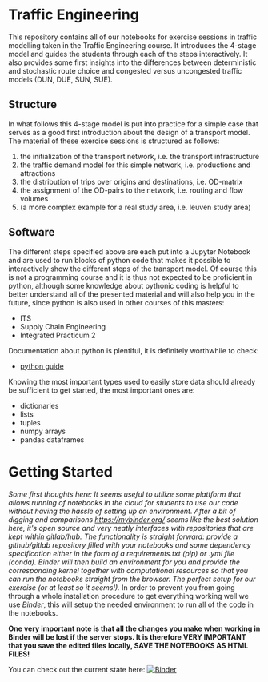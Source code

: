 
# Traffic Engineering
This repository contains all of our notebooks for exercise sessions in traffic modelling taken in the Traffic Engineering course. It introduces the 4-stage model and guides the students through each of the steps interactively. It also provides some first insights into the differences between deterministic and stochastic route choice and congested versus uncongested traffic models (DUN, DUE, SUN, SUE).
## Structure
In what follows this 4-stage model is put into practice for a simple case that serves as a good first introduction about the design of a transport model. The material of these exercise sessions is structured as follows:

1. the initialization of the transport network, i.e. the transport infrastructure
2. the traffic demand model for this simple network, i.e. productions and attractions
3. the distribution of trips over origins and destinations, i.e. OD-matrix
4. the assignment of the OD-pairs to the network, i.e. routing and flow volumes
5. (a more complex example for a real study area, i.e. leuven study area)

## Software
The different steps specified above are each put into a Jupyter Notebook and are used to run blocks of python code that makes it possible to interactively show the different steps of the transport model. Of course this is not a programming course and it is thus not expected to be proficient in python, although some knowledge about pythonic coding is helpful to better understand all of the presented material and will also help you in the future, since python is also used in other courses of this masters:
- ITS
- Supply Chain Engineering
- Integrated Practicum 2

Documentation about python is plentiful, it is definitely worthwhile to check:

- [python guide](https://wiki.python.org/moin/BeginnersGuide/Programmers)

Knowing the most important types used to easily store data should already be sufficient to get started, the most important ones are:

- dictionaries
- lists
- tuples
- numpy arrays
- pandas dataframes

# Getting Started
*Some first thoughts here: It seems useful to utilize some plattform that allows running of notebooks in the cloud for students to use our code without having the hassle of setting up an environment. After a bit of digging and comparisons https://mybinder.org/ seems like the best solution here, it's open source and very neatly interfaces with repositories that are kept within gitlab/hub. The functionality is straight forward: provide a github/gitlab repository filled with your notebooks and some dependency specification either in the form of a requirements.txt (pip) or .yml file (conda). Binder will then build an environment for you and provide the corresponding kernel together with computational resources so that you can run the notebooks straight from the browser. The perfect setup for our exercise (or at least so it seems!).*
In order to prevent you from going through a whole installation procedure to get everything working well we use *Binder*, this will setup the needed environment to run all of the code in the notebooks. 

**One very important note is that all the changes you make when working in Binder will be lost if the server stops. It is therefore VERY IMPORTANT that you save the edited files locally, SAVE THE NOTEBOOKS AS HTML FILES!**


You can check out the current state here: [![Binder](https://mybinder.org/badge_logo.svg)](https://mybinder.org/v2/git/https%3A%2F%2Fgitlab.kuleuven.be%2FITSCreaLab%2Feducation%2Ftraffic-engineering/Joachim)